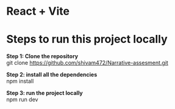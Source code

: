 # React + Vite

# Steps to run this project locally

**Step 1: Clone the repository**  
git clone https://github.com/shivam472/Narrative-assesment.git

**Step 2: install all the dependencies**  
npm install

**Step 3: run the project locally**  
npm run dev

